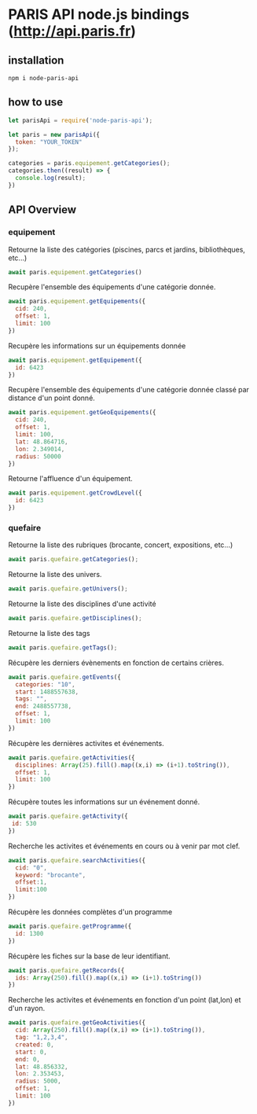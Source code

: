 # PARIS API node.js bindings (http://api.paris.fr)

## installation
```
npm i node-paris-api
```
## how to use
```javascript
let parisApi = require('node-paris-api');

let paris = new parisApi({
  token: "YOUR_TOKEN"
});

categories = paris.equipement.getCategories();
categories.then((result) => {
  console.log(result);
})
```
## API Overview

### equipement


Retourne la liste des catégories (piscines, parcs et jardins, bibliothèques, etc...)

```javascript
await paris.equipement.getCategories()
```

Recupère l'ensemble des équipements d'une catégorie donnée.
```javascript
await paris.equipement.getEquipements({
  cid: 240,
  offset: 1,
  limit: 100
})

```

Recupère les informations sur un équipements donnée
```javascript
await paris.equipement.getEquipement({
  id: 6423
})
```

Recupère l'ensemble des équipements d'une catégorie donnée classé par distance d'un point donné.
```javascript
await paris.equipement.getGeoEquipements({
  cid: 240,
  offset: 1,
  limit: 100,
  lat: 48.864716,
  lon: 2.349014,
  radius: 50000
})

```

Retourne l'affluence d'un équipement.
```javascript
await paris.equipement.getCrowdLevel({
  id: 6423
})

```


### quefaire

Retourne la liste des rubriques (brocante, concert, expositions, etc...)
```javascript
await paris.quefaire.getCategories();
```


Retourne la liste des univers.
```javascript
await paris.quefaire.getUnivers();
```


Retourne la liste des disciplines d'une activité
```javascript
await paris.quefaire.getDisciplines();
```


Retourne la liste des tags
```javascript
await paris.quefaire.getTags();
```


Récupère les derniers évènements en fonction de certains crières.
```javascript
await paris.quefaire.getEvents({
  categories: "10",
  start: 1488557638,
  tags: "",
  end: 2488557738,
  offset: 1,
  limit: 100
})
```

Récupère les dernières activites et événements.
```javascript
await paris.quefaire.getActivities({
  disciplines: Array(25).fill().map((x,i) => (i+1).toString()),
  offset: 1,
  limit: 100
})
```

Récupère toutes les informations sur un événement donné.
```javascript
await paris.quefaire.getActivity({
 id: 530
})
```


Recherche les activites et événements en cours ou à venir par mot clef.
```javascript
await paris.quefaire.searchActivities({
  cid: "0",
  keyword: "brocante",
  offset:1,
  limit:100
})
```

Récupère les données complètes d'un programme
```javascript
await paris.quefaire.getProgramme({
  id: 1300
})
```

Récupère les fiches sur la base de leur identifiant.
```javascript
await paris.quefaire.getRecords({
  ids: Array(250).fill().map((x,i) => (i+1).toString())
})
```

Recherche les activites et événements en fonction d'un point (lat,lon) et d'un rayon.
```javascript
await paris.quefaire.getGeoActivities({
  cid: Array(250).fill().map((x,i) => (i+1).toString()),
  tag: "1,2,3,4",
  created: 0,
  start: 0,
  end: 0,
  lat: 48.856332,
  lon: 2.353453,
  radius: 5000,
  offset: 1,
  limit: 100
})
```
